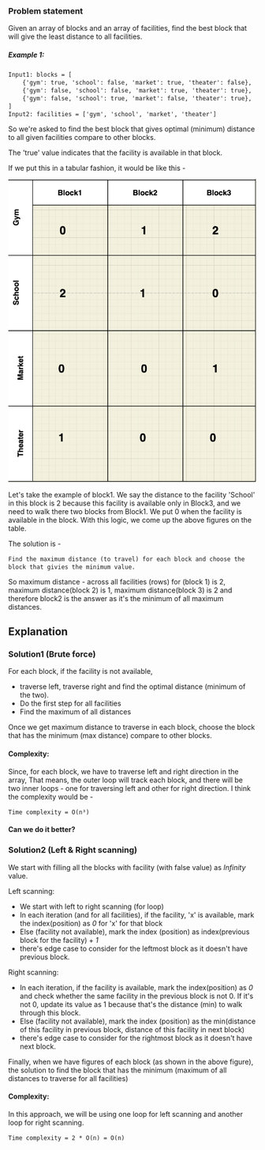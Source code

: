 ### Problem statement
Given an array of blocks and an array of facilities, find the best block that will give the least distance to all facilities.

##### Example 1:

	Input1: blocks = [
   		{'gym': true, 'school': false, 'market': true, 'theater': false},
		{'gym': false, 'school': false, 'market': true, 'theater': true},
		{'gym': false, 'school': true, 'market': false, 'theater': true},
	]
	Input2: facilities = ['gym', 'school', 'market', 'theater']

So we're asked to find the best block that gives optimal (minimum) distance to all given facilities compare to other blocks.

The 'true' value indicates that the facility is available in that block.

If we put this in a tabular fashion, it would be like this -

![img.png](img.png)

Let's take the example of block1. We say the distance to the facility 'School' in this block is 2 because this facility is available only in Block3, and we need to walk there two blocks from Block1.
We put 0 when the facility is available in the block. With this logic, we come up the above figures on the table.

The solution is -

	Find the maximum distance (to travel) for each block and choose the block that givies the minimum value.


So maximum distance - across all facilities (rows) for (block 1) is 2, maximum distance(block 2) is 1,
maximum distance(block 3) is 2 and therefore block2 is the answer as it's the minimum of all maximum distances.

## Explanation

### Solution1 (Brute force)

For each block, if the facility is not available,
- traverse left, traverse right and find the optimal distance (minimum of the two).
- Do the first step for all facilities
- Find the maximum of all distances

Once we get maximum distance to traverse in each block, choose the block that has the minimum (max distance) compare to other blocks.

#### Complexity:

Since, for each block, we have to traverse left and right direction in the array,
That means, the outer loop will track each block, and there will be two inner loops - one for traversing left and other for right direction.
I think the complexity would be -

	Time complexity = O(n³)

#### Can we do it better?

### Solution2 (Left & Right scanning)

We start with filling all the blocks with facility (with false value) as _Infinity_ value.

Left scanning:
- We start with left to right scanning (for loop)
- In each iteration (and for all facilities), if the facility, 'x' is available, mark the index(position) as _0_ for 'x' for that block
- Else (facility not available), mark the index (position) as index(previous block for the facility) + _1_
- there's edge case to consider for the leftmost block as it doesn't have previous block.

Right scanning:
- In each iteration, if the facility is available, mark the index(position) as _0_ and check whether the same facility in the previous block is not 0. If it's not 0, update its value as 1 because that's the distance (min) to walk through this block.
- Else (facility not available), mark the index (position) as the min(distance of this facility in previous block, distance of this facility in next block)
- there's edge case to consider for the rightmost block as it doesn't have next block.

Finally, when we have figures of each block (as shown in the above figure), the solution to find the block that has the minimum (maximum of all distances to traverse for all facilities)

#### Complexity:

In this approach, we will be using one loop for left scanning and another loop for right scanning.

	Time complexity = 2 * O(n) = O(n)

